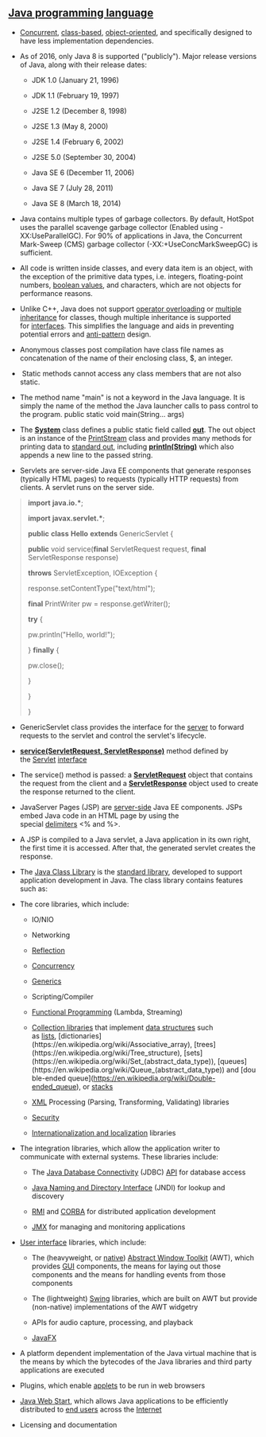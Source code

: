 
[Java programming language](https://en.wikipedia.org/wiki/Java_(programming_language))
--------------------------------------------------------------------------------------

-   [Concurrent](https://en.wikipedia.org/wiki/Concurrent_computing), [class-based](https://en.wikipedia.org/wiki/Class-based_programming), [object-oriented](https://en.wikipedia.org/wiki/Object-oriented_programming), and specifically designed to have less implementation dependencies.

-   As of 2016, only Java 8 is supported ("publicly"). Major release versions of Java, along with their release dates:

    -   JDK 1.0 (January 21, 1996)

    -   JDK 1.1 (February 19, 1997)

    -   J2SE 1.2 (December 8, 1998)

    -   J2SE 1.3 (May 8, 2000)

    -   J2SE 1.4 (February 6, 2002)

    -   J2SE 5.0 (September 30, 2004)

    -   Java SE 6 (December 11, 2006)

    -   Java SE 7 (July 28, 2011)

    -   Java SE 8 (March 18, 2014)

-   Java contains multiple types of garbage collectors. By default, HotSpot uses the parallel scavenge garbage collector (Enabled using -XX:UseParallelGC). For 90% of applications in Java, the Concurrent Mark-Sweep (CMS) garbage collector (-XX:+UseConcMarkSweepGC) is sufficient.

-   All code is written inside classes, and every data item is an object, with the exception of the primitive data types, i.e. integers, floating-point numbers, [boolean values](https://en.wikipedia.org/wiki/Boolean_data_type), and characters, which are not objects for performance reasons.

-   Unlike C++, Java does not support [operator overloading](https://en.wikipedia.org/wiki/Operator_overloading) or [multiple inheritance](https://en.wikipedia.org/wiki/Multiple_inheritance) for classes, though multiple inheritance is supported for [interfaces](https://en.wikipedia.org/wiki/Interface_(Java)). This simplifies the language and aids in preventing potential errors and [anti-pattern](https://en.wikipedia.org/wiki/Anti-pattern) design.

-   Anonymous classes post compilation have class file names as concatenation of the name of their enclosing class, $, an integer.

-    Static methods cannot access any class members that are not also static.

-   The method name "main" is not a keyword in the Java language. It is simply the name of the method the Java launcher calls to pass control to the program. public static void main(String... args)

-   The [**System**](https://docs.oracle.com/javase/8/docs/api/java/lang/System.html) class defines a public static field called [**out**](https://docs.oracle.com/javase/8/docs/api/java/lang/System.html#out). The out object is an instance of the [PrintStream](https://docs.oracle.com/javase/8/docs/api/java/io/PrintStream.html) class and provides many methods for printing data to [standard out](https://en.wikipedia.org/wiki/Standard_streams), including [**println(String)**](https://docs.oracle.com/javase/8/docs/api/java/io/PrintStream.html#println(java.lang.String)) which also appends a new line to the passed string.

-   Servlets are server-side Java EE components that generate responses (typically HTML pages) to requests (typically HTTP requests) from clients. A servlet runs on the server side.

> **import** **java.io.\***;
>
> **import** **javax.servlet.\***;
>
> **public** **class** **Hello** **extends** GenericServlet {
>
> **public** void service(**final** ServletRequest request, **final** ServletResponse response)
>
> **throws** ServletException, IOException {
>
> response.setContentType("text/html");
>
> **final** PrintWriter pw = response.getWriter();
>
> **try** {
>
> pw.println("Hello, world!");
>
> } **finally** {
>
> pw.close();
>
> }
>
> }
>
> }

-   GenericServlet class provides the interface for the [server](https://en.wikipedia.org/wiki/Server_(computing)) to forward requests to the servlet and control the servlet's lifecycle.

-   [**service(ServletRequest, ServletResponse)**](https://docs.oracle.com/javaee/7/api/javax/servlet/Servlet.html#service(javax.servlet.ServletRequest,javax.servlet.ServletResponse)) method defined by the [Servlet](https://docs.oracle.com/javaee/7/api/javax/servlet/Servlet.html) [interface](https://en.wikipedia.org/wiki/Interface_(Java)) 

-   The service() method is passed: a [**ServletRequest**](https://docs.oracle.com/javaee/7/api/javax/servlet/ServletRequest.html) object that contains the request from the client and a [**ServletResponse**](https://docs.oracle.com/javaee/7/api/javax/servlet/ServletResponse.html) object used to create the response returned to the client.

-   JavaServer Pages (JSP) are [server-side](https://en.wikipedia.org/wiki/Server-side) Java EE components. JSPs embed Java code in an HTML page by using the special [delimiters](https://en.wikipedia.org/wiki/Delimiter) &lt;% and %&gt;.

-   A JSP is compiled to a Java servlet, a Java application in its own right, the first time it is accessed. After that, the generated servlet creates the response.

-   The [Java Class Library](https://en.wikipedia.org/wiki/Java_Class_Library) is the [standard library](https://en.wikipedia.org/wiki/Standard_library), developed to support application development in Java. The class library contains features such as:

<!-- -->

-   The core libraries, which include:

    -   IO/NIO

    -   Networking

    -   [Reflection](https://en.wikipedia.org/wiki/Reflection_(computer_programming))

    -   [Concurrency](https://en.wikipedia.org/wiki/Concurrent_computing)

    -   [Generics](https://en.wikipedia.org/wiki/Generics_in_Java)

    -   Scripting/Compiler

    -   [Functional Programming](https://en.wikipedia.org/wiki/Functional_programming) (Lambda, Streaming)

    -   [Collection libraries](https://en.wikipedia.org/wiki/Java_collections_framework) that implement [data structures](https://en.wikipedia.org/wiki/Data_structure) such as [lists](https://en.wikipedia.org/wiki/List_(abstract_data_type)), [dictionaries](https://en.wikipedia.org/wiki/Associative_array), [trees](https://en.wikipedia.org/wiki/Tree_structure), [sets](https://en.wikipedia.org/wiki/Set_(abstract_data_type)), [queues](https://en.wikipedia.org/wiki/Queue_(abstract_data_type)) and [double-ended queue](https://en.wikipedia.org/wiki/Double-ended_queue), or [stacks](https://en.wikipedia.org/wiki/Stack_(abstract_data_type))

    -   [XML](https://en.wikipedia.org/wiki/XML) Processing (Parsing, Transforming, Validating) libraries

    -   [Security](https://en.wikipedia.org/wiki/Computer_security)

    -   [Internationalization and localization](https://en.wikipedia.org/wiki/Internationalization_and_localization) libraries

-   The integration libraries, which allow the application writer to communicate with external systems. These libraries include:

    -   The [Java Database Connectivity](https://en.wikipedia.org/wiki/Java_Database_Connectivity) (JDBC) [API](https://en.wikipedia.org/wiki/Application_programming_interface) for database access

    -   [Java Naming and Directory Interface](https://en.wikipedia.org/wiki/Java_Naming_and_Directory_Interface) (JNDI) for lookup and discovery

    -   [RMI](https://en.wikipedia.org/wiki/Java_remote_method_invocation) and [CORBA](https://en.wikipedia.org/wiki/Common_Object_Request_Broker_Architecture) for distributed application development

    -   [JMX](https://en.wikipedia.org/wiki/Java_Management_Extensions) for managing and monitoring applications

-   [User interface](https://en.wikipedia.org/wiki/User_interface) libraries, which include:

    -   The (heavyweight, or [native](https://en.wikipedia.org/wiki/Native_(computing))) [Abstract Window Toolkit](https://en.wikipedia.org/wiki/Abstract_Window_Toolkit) (AWT), which provides [GUI](https://en.wikipedia.org/wiki/Graphical_user_interface) components, the means for laying out those components and the means for handling events from those components

    -   The (lightweight) [Swing](https://en.wikipedia.org/wiki/Swing_(Java)) libraries, which are built on AWT but provide (non-native) implementations of the AWT widgetry

    -   APIs for audio capture, processing, and playback

    -   [JavaFX](https://en.wikipedia.org/wiki/JavaFX)

-   A platform dependent implementation of the Java virtual machine that is the means by which the bytecodes of the Java libraries and third party applications are executed

-   Plugins, which enable [applets](https://en.wikipedia.org/wiki/Java_applet) to be run in web browsers

-   [Java Web Start](https://en.wikipedia.org/wiki/Java_Web_Start), which allows Java applications to be efficiently distributed to [end users](https://en.wikipedia.org/wiki/End_user) across the [Internet](https://en.wikipedia.org/wiki/Internet)

-   Licensing and documentation
